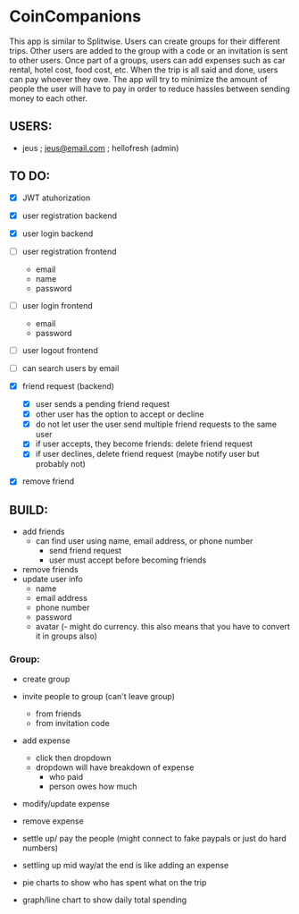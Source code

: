 # CoinCompanions

This app is similar to Splitwise. Users can create groups for their different trips. Other users are added to the group with a code or an invitation is sent to other users. Once part of a groups, users can add expenses such as car rental, hotel cost, food cost, etc. When the trip is all said and done, users can pay whoever they owe. The app will try to minimize the amount of people the user will have to pay in order to reduce hassles between sending money to each other.

## USERS:

-   jeus ; jeus@email.com ; hellofresh (admin)

## TO DO:

-   [x] JWT atuhorization
-   [x] user registration backend
-   [x] user login backend
-   [ ] user registration frontend
    -   email
    -   name
    -   password
-   [ ] user login frontend
    -   email
    -   password
-   [ ] user logout frontend

-   [ ] can search users by email
-   [x] friend request (backend)
    -   [x] user sends a pending friend request
    -   [x] other user has the option to accept or decline
    -   [x] do not let user the user send multiple friend requests to the same user
    -   [x] if user accepts, they become friends: delete friend request
    -   [x] if user declines, delete friend request (maybe notify user but probably not)
-   [x] remove friend

## BUILD:

-   add friends
    -   can find user using name, email address, or phone number
        -   send friend request
        -   user must accept before becoming friends
-   remove friends
-   update user info
    -   name
    -   email address
    -   phone number
    -   password
    -   avatar
        (- might do currency. this also means that you have to convert it in groups also)

### Group:

-   create group
-   invite people to group (can't leave group)
    -   from friends
    -   from invitation code
-   add expense
    -   click then dropdown
    -   dropdown will have breakdown of expense
        -   who paid
        -   person owes how much
-   modify/update expense
-   remove expense
-   settle up/ pay the people
    (might connect to fake paypals or just do hard numbers)
-   settling up mid way/at the end is like adding an expense

-   pie charts to show who has spent what on the trip
-   graph/line chart to show daily total spending
